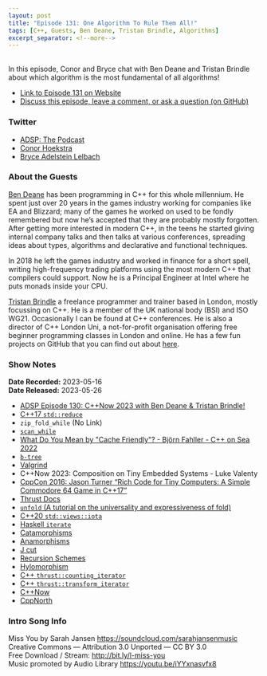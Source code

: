```yaml
---
layout: post
title: "Episode 131: One Algorithm To Rule Them All!"
tags: [C++, Guests, Ben Deane, Tristan Brindle, Algorithms]
excerpt_separator: <!--more-->
---
```


<div id="buzzsprout-player-12925353"></div><script src="https://www.buzzsprout.com/1501960/12925353-episode-131-one-algorithm-to-rule-them-all.js?container_id=buzzsprout-player-12925353&player=small" type="text/javascript" charset="utf-8"></script>

<br>In this episode, Conor and Bryce chat with Ben Deane and Tristan Brindle about which algorithm is the most fundamental of all algorithms!
 
<!--more-->

* [Link to Episode 131 on Website](https://adspthepodcast.com/2023/05/26/Episode-131.html)
* [Discuss this episode, leave a comment, or ask a question (on GitHub)](https://github.com/codereport/adsp2/discussions/21)

### Twitter
 
* [ADSP: The Podcast](https://twitter.com/adspthepodcast)
* [Conor Hoekstra](https://twitter.com/code_report)
* [Bryce Adelstein Lelbach](https://twitter.com/blelbach)

### About the Guests

[Ben Deane](https://twitter.com/ben_deane) has been programming in C++ for this whole millennium. He spent just over 20 years in the games industry working for companies like EA and Blizzard; many of the games he worked on used to be fondly remembered but now he’s accepted that they are probably mostly forgotten. After getting more interested in modern C++, in the teens he started giving internal company talks and then talks at various conferences, spreading ideas about types, algorithms and declarative and functional techniques.

In 2018 he left the games industry and worked in finance for a short spell, writing high-frequency trading platforms using the most modern C++ that compilers could support. Now he is a Principal Engineer at Intel where he puts monads inside your CPU.

[Tristan Brindle](https://twitter.com/tristanbrindle) a freelance programmer and trainer based in London, mostly focussing on C++. He is a member of the UK national body (BSI) and ISO WG21. Occasionally I can be found at C++ conferences. He is also a director of C++ London Uni, a not-for-profit organisation offering free beginner programming classes in London and online. He has a few fun projects on GitHub that you can find out about [here](https://tristanbrindle.com/projects/).

### Show Notes
 
**Date Recorded:** 2023-05-16 <br>
**Date Released:** 2023-05-26

* [ADSP Episode 130: C++Now 2023 with Ben Deane & Tristan Brindle!](https://adspthepodcast.com/2023/05/19/Episode-130.html)
* [C++17 `std::reduce`](https://en.cppreference.com/w/cpp/algorithm/reduce)
* `zip_fold_while` (No Link)
* [`scan_while`](https://docs.rs/iterx/latest/iterx/trait.Iterx.html#method.scan_while)
* [What Do You Mean by "Cache Friendly"? - Björn Fahller - C++ on Sea 2022](https://www.youtube.com/watch?v=yyNWKHoDtMs)
* [`b-tree`](https://en.wikipedia.org/wiki/B-tree)
* [Valgrind](https://valgrind.org/)
* C++Now 2023: Composition on Tiny Embedded Systems - Luke Valenty
* [CppCon 2016: Jason Turner “Rich Code for Tiny Computers: A Simple Commodore 64 Game in C++17”](https://www.youtube.com/watch?v=zBkNBP00wJE)
* [Thrust Docs](https://thrust.github.io/doc/modules.html)
* [`unfold` (A tutorial on the universality and expressiveness of fold)](https://www.cs.nott.ac.uk/~pszgmh/fold.pdf)
* [C++20 `std::views::iota`](https://en.cppreference.com/w/cpp/ranges/iota_view)
* [Haskell `iterate`](https://hackage.haskell.org/package/base-4.18.0.0/docs/Prelude.html#v:iterate)
* [Catamorphisms](https://en.wikipedia.org/wiki/Catamorphism)
* [Anamorphisms](https://en.wikipedia.org/wiki/Anamorphism)
* [J cut](https://code.jsoftware.com/wiki/Vocabulary/semidot)
* [Recursion Schemes](https://ncatlab.org/nlab/show/recursion+scheme#:~:text=Inspired%20by%20category%20theory%2C%20a,algebra%20for%20the%20functor%20F%20.)
* [Hylomorphism](https://en.wikipedia.org/wiki/Hylomorphism)
* [C++ `thrust::counting_iterator`](https://thrust.github.io/doc/classthrust_1_1counting__iterator.html)
* [C++ `thrust::transform_iterator`](https://thrust.github.io/doc/classthrust_1_1counting__iterator.html)
* [C++Now](https://cppnow.org/)
* [CppNorth](https://cppnorth.ca/)

### Intro Song Info
 
Miss You by Sarah Jansen https://soundcloud.com/sarahjansenmusic<br>
Creative Commons — Attribution 3.0 Unported — CC BY 3.0<br>
Free Download / Stream: http://bit.ly/l-miss-you<br>
Music promoted by Audio Library https://youtu.be/iYYxnasvfx8<br>
